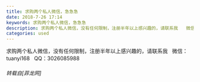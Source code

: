 ```yaml
---
title: 求购两个私人微信，急急急
date: 2018-7-26 17:14
keywords: 求购两个私人微信，急急急
description: 求购两个私人微信，没有任何限制，注册半年以上感兴趣的，请联系我   微信：tuanyi168   QQ：3026085988
categories: used
---
```

<td class="t_f" id="postmessage_1555888">

求购两个私人微信，没有任何限制，注册半年以上感兴趣的，请联系我   微信：tuanyi168   QQ：3026085988</td>
###### 转载自[菲龙网]